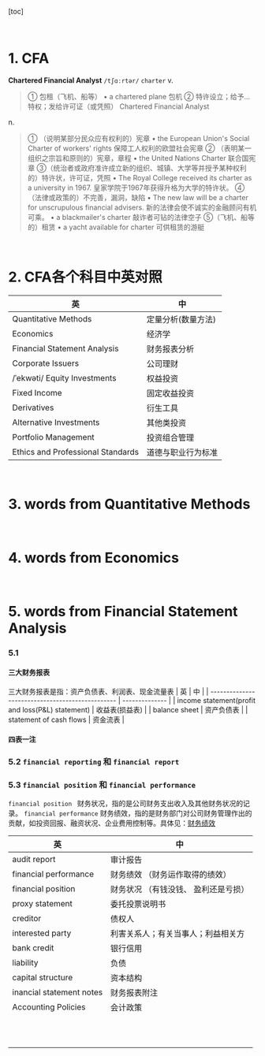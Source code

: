 [toc]



&emsp;
&emsp; 
# 1. CFA
**Chartered Financial Analyst**
`/tʃɑːrtər/`
`charter` 
v.
> ① 包租（飞机、船等）
> • a chartered plane 包机
> ② 特许设立；给予…特权；发给许可证（或凭照）
> Chartered Financial Analyst
> 
n. 
> ① （说明某部分民众应有权利的）宪章
> • the European Union's Social Charter of workers' rights 保障工人权利的欧盟社会宪章
> ② （表明某一组织之宗旨和原则的）宪章，章程
• the United Nations Charter 联合国宪章
> ③（统治者或政府准许成立新的组织、城镇、大学等并授予某种权利的）特许状，许可证，凭照
> • The Royal College received its charter as a university in 1967. 皇家学院于1967年获得升格为大学的特许状。 
> ④（法律或政策的）不完善，漏洞，缺陷
> • The new law will be a charter for unscrupulous financial advisers. 新的法律会使不诚实的金融顾问有机可乘。 
> • a blackmailer's charter 敲诈者可钻的法律空子
> ⑤（飞机、船等的）租赁
> • a yacht available for charter 可供租赁的游艇
> 





&emsp;
&emsp; 
# 2. CFA各个科目中英对照
| 英                                | 中                 |
| --------------------------------- | ------------------ |
| Quantitative Methods              | 定量分析(数量方法) |
| Economics                         | 经济学             |
| Financial Statement Analysis      | 财务报表分析       |
| Corporate Issuers                 | 公司理财           |
| /ˈekwəti/ Equity Investments      | 权益投资           |
| Fixed Income                      | 固定收益投资       |
| Derivatives                       | 衍生工具           |
| Alternative Investments           | 其他类投资         |
| Portfolio Management              | 投资组合管理       |
| Ethics and Professional Standards | 道德与职业行为标准 |






&emsp;
&emsp; 
# 3. words from Quantitative Methods






&emsp;
&emsp; 
# 4. words from Economics  






&emsp;
&emsp; 
# 5. words from Financial Statement Analysis 
### 5.1 
#### 三大财务报表
三大财务报表是指：资产负债表、利润表、现金流量表
| 英                                               | 中             |
| ------------------------------------------------ | -------------- |
| income statement(profit and loss(P&L) statement) | 收益表(损益表) |
| balance sheet                                    | 资产负债表     |
| statement of cash flows                          | 资金流表       |

#### 四表一注

### 5.2 `financial reporting` 和 `financial report`


### 5.3 `financial position` 和 `financial performance`
`financial position ` 财务状况，指的是公司财务支出收入及其他财务状况的记录。
`financial performance` 财务绩效，指的是财务部门对公司财务管理作出的贡献，如投资回报、融资状况、企业费用控制等。具体见：[财务绩效](https://wiki.mbalib.com/wiki/%E8%B4%A2%E5%8A%A1%E7%BB%A9%E6%95%88)


| 英                       | 中                                   |
| ------------------------ | ------------------------------------ |
| audit report             | 审计报告                             |
| financial performance    | 财务绩效 （财务运作取得的绩效）      |
| financial position       | 财务状况 （有钱没钱、 盈利还是亏损） |
| proxy statement          | 委托投票说明书                       |
| creditor                 | 债权人                               |
| interested party         | 利害关系人；有关当事人；利益相关方   |
| bank credit              | 银行信用                             |
| liability                | 负债                                 |
| capital structure        | 资本结构                             |
| inancial statement notes | 财务报表附注                         |
| Accounting Policies      | 会计政策                             |
|                          |                                      |
|                          |                                      |
|                          |                                      |
|                          |                                      |
|                          |                                      |
|                          |                                      |
|                          |                                      |
|                          |                                      |
|                          |                                      |
|                          |                                      |
|                          |                                      |